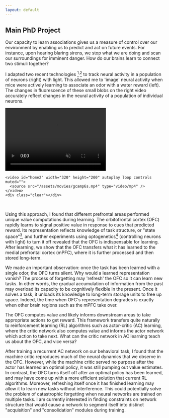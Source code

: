 ```yaml
---
layout: default
---
```


## Main PhD Project

Our capacity to learn associations gives us a measure of control over our environment by enabling us to predict and act on future events. For instance, upon hearing blaring sirens, we stop what we are doing and scan our surroundings for imminent danger. How do our brains learn to connect two stimuli together?

I adapted two recent technologies [<sup>1</sup>](https://www.nature.com/articles/nature12354)<sup>,</sup>[<sup>2</sup>](https://www.nature.com/articles/nn.3329) to track neural activity in a population of neurons (right) with light. This allowed me to 'image' neural activity when mice were actively learning to associate an odor with a water reward (left). The changes in fluorescence of these small blobs on the right video accurately reflect changes in the neural activity of a population of individual neurons.

<div id="wrapper">
    <video id="home1" width="320" height="200" autoplay loop controls muted="">
      <source src="/assets/movies/behavior.mp4" type="video/mp4" />
    </video>

    <video id="home2" width="320" height="200" autoplay loop controls muted="">
      <source src="/assets/movies/gcamp6s.mp4" type="video/mp4" />
    </video>
    <div class="clear"></div>
</div>

<br/>

Using this approach, I found that different prefrontal areas performed unique value computations during learning. The orbitofrontal cortex (OFC) rapidly learns to signal positive value in response to cues that predicted reward. Its representation reflects knowledge of task structure, or "state space"[<sup>3</sup>](https://www.sciencedirect.com/science/article/pii/S0896627313010398), and further experiments using optogenetics[<sup>4</sup>](https://www.nature.com/articles/nn1525) (controlling neurons with light) to turn it off revealed that the OFC is indispensable for learning. After learning, we show that the OFC transfers what it has learned to the medial prefrontal cortex (mPFC), where it is further processed and then stored long-term.

We made an important observation: once the task has been learned with a single odor, the OFC turns silent. Why would a learned representation vanish? The process of forgetting may 'refresh' the OFC so it can learn new tasks. In other words, the gradual accumulation of information from the past may overload its capacity to be cognitively flexible in the present. Once it solves a task, it unloads its knowledge to long-term storage units to free up space. Indeed, the time when OFC's representation degrades is exactly when other brain regions such as the mPFC take over.

The OFC computes value and likely informs downstream areas to take appropriate actions to get reward. This framework transfers quite naturally to reinforcement learning (RL) algorithms such as actor-critic (AC) learning, where the critic network also computes value and informs the actor network which action to take next. What can the critic network in AC learning teach us about the OFC, and vice versa?

After training a recurrent AC network on our behavioral task, I found that the machine critic reproduces much of the neural dynamics that we observe in the OFC. However, while the machine critic served no purpose after the actor has learned an optimal policy, it was still pumping out value estimates. In contrast, the OFC turns itself off after an optimal policy has been learned, and may have come up with a more efficient solution that current RL algorithms. Moreover, refreshing itself once it has finished learning may allow it to learn new tasks without interference. This could potentially solve the problem of catastrophic forgetting when neural networks are trained on multiple tasks. I am currently interested in finding constraints on network structure that would cause a network to segment itself into distinct "acquisition" and "consolidation" modules during training.
